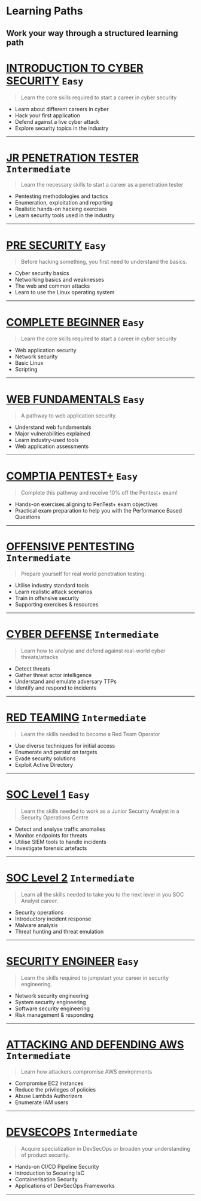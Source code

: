 

# Learning Paths
## Work your way through a structured learning path


# [INTRODUCTION TO CYBER SECURITY](https://github.com/C3LKO/TryHackMe/tree/master/Learning%20Path/Introduction%20to%20Cyber%20Security) `Easy`
> Learn the core skills required to start a career in cyber security
- Learn about different careers in cyber
- Hack your first application
- Defend against a live cyber attack
- Explore security topics in the industry

---

# [JR PENETRATION TESTER](https://github.com/C3LKO/TryHackMe/tree/master/Learning%20Path/Jr%20Penetration%20Tester) `Intermediate`
> Learn the necessary skills to start a career as a penetration tester
- Pentesting methodologies and tactics
- Enumeration, exploitation and reporting
- Realistic hands-on hacking exercises
- Learn security tools used in the industry

---

# [PRE SECURITY](https://github.com/C3LKO/TryHackMe/tree/master/Learning%20Path/Pre%20Security) `Easy`
> Before hacking something, you first need to understand the basics.
- Cyber security basics
- Networking basics and weaknesses
- The web and common attacks
- Learn to use the Linux operating system

---

# [COMPLETE BEGINNER](https://github.com/C3LKO/TryHackMe/tree/master/Learning%20Path/Complete%20Beginner) `Easy`
> Learn the core skills required to start a career in cyber security
- Web application security
- Network security
- Basic Linux
- Scripting

---

# [WEB FUNDAMENTALS](https://github.com/C3LKO/TryHackMe/tree/master/Learning%20Path/Web%20Fundamentals) `Easy`
> A pathway to web application security.
- Understand web fundamentals
- Major vulnerabilities explained
- Learn industry-used tools
- Web application assessments

---

# [COMPTIA PENTEST+](https://github.com/C3LKO/TryHackMe/tree/master/Learning%20Path/CompTIA%20Pentest%2B) `Easy`
> Complete this pathway and receive 10% off the Pentest+ exam!
- Hands-on exercises aligning to PenTest+ exam objectives
- Practical exam preparation to help you with the Performance Based Questions

---

# [OFFENSIVE PENTESTING](https://github.com/C3LKO/TryHackMe/tree/master/Learning%20Path/Offensive%20Pentesting) `Intermediate`
> Prepare yourself for real world penetration testing:
- Utilise industry standard tools
- Learn realistic attack scenarios
- Train in offensive security
- Supporting exercises & resources

---

# [CYBER DEFENSE](https://github.com/C3LKO/TryHackMe/tree/master/Learning%20Path/Cyber%20Defense) `Intermediate`
> Learn how to analyse and defend against real-world cyber threats/attacks
- Detect threats
- Gather threat actor intelligence
- Understand and emulate adversary TTPs
- Identify and respond to incidents

---

# [RED TEAMING](https://github.com/C3LKO/TryHackMe/tree/master/Learning%20Path/Red%20Teaming) `Intermediate`
> Learn the skills needed to become a Red Team Operator
- Use diverse techniques for initial access
- Enumerate and persist on targets
- Evade security solutions
- Exploit Active Directory

---

# [SOC Level 1](https://github.com/C3LKO/TryHackMe/tree/master/Learning%20Path/SOC%20Level%201) `Easy`
> Learn the skills needed to work as a Junior Security Analyst in a Security Operations Centre
- Detect and analyse traffic anomalies
- Monitor endpoints for threats
- Utilise SIEM tools to handle incidents
- Investigate forensic artefacts

---

# [SOC Level 2](https://github.com/C3LKO/TryHackMe/tree/master/Learning%20Path/SOC%20Level%202) `Intermediate`
> Learn all the skills needed to take you to the next level in you SOC Analyst career.
- Security operations
- Introductory incident response
- Malware analysis
- Threat hunting and threat emulation

---

# [SECURITY ENGINEER](https://github.com/C3LKO/TryHackMe/tree/master/Learning%20Path/Security%20Engineer) `Easy`
> Learn the skills required to jumpstart your career in security engineering.
- Network security engineering
- System security engineering
- Software security engineering
- Risk management & responding

---

# [ATTACKING AND DEFENDING AWS](https://github.com/C3LKO/TryHackMe/tree/master/Learning%20Path/Attacking%20and%20Defending%20AWS) `Intermediate`
> Learn how attackers compromise AWS environments
- Compromise EC2 instances
- Reduce the privileges of policies
- Abuse Lambda Authorizers
- Enumerate IAM users

---

# [DEVSECOPS](https://github.com/C3LKO/TryHackMe/tree/master/Learning%20Path/DevSecOps) `Intermediate`
> Acquire specialization in DevSecOps or broaden your understanding of product security.
- Hands-on CI/CD Pipeline Security
- Introduction to Securing IaC
- Containerisation Security
- Applications of DevSecOps Frameworks

---
